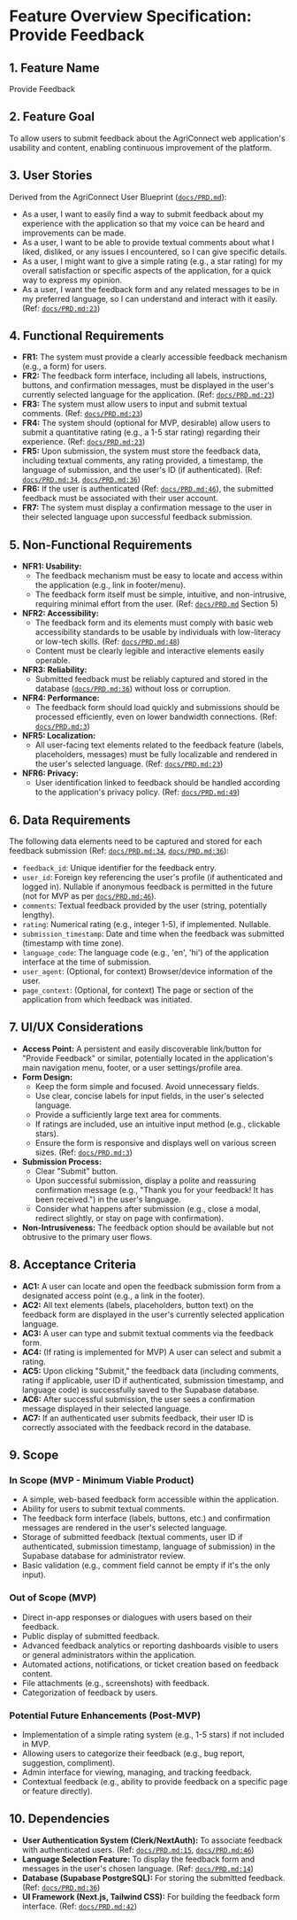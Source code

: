 # Feature Overview Specification: Provide Feedback

## 1. Feature Name
Provide Feedback

## 2. Feature Goal
To allow users to submit feedback about the AgriConnect web application's usability and content, enabling continuous improvement of the platform.

## 3. User Stories
Derived from the AgriConnect User Blueprint ([`docs/PRD.md`](docs/PRD.md)):
*   As a user, I want to easily find a way to submit feedback about my experience with the application so that my voice can be heard and improvements can be made.
*   As a user, I want to be able to provide textual comments about what I liked, disliked, or any issues I encountered, so I can give specific details.
*   As a user, I might want to give a simple rating (e.g., a star rating) for my overall satisfaction or specific aspects of the application, for a quick way to express my opinion.
*   As a user, I want the feedback form and any related messages to be in my preferred language, so I can understand and interact with it easily. (Ref: [`docs/PRD.md:23`](docs/PRD.md:23))

## 4. Functional Requirements
*   **FR1:** The system must provide a clearly accessible feedback mechanism (e.g., a form) for users.
*   **FR2:** The feedback form interface, including all labels, instructions, buttons, and confirmation messages, must be displayed in the user's currently selected language for the application. (Ref: [`docs/PRD.md:23`](docs/PRD.md:23))
*   **FR3:** The system must allow users to input and submit textual comments. (Ref: [`docs/PRD.md:23`](docs/PRD.md:23))
*   **FR4:** The system should (optional for MVP, desirable) allow users to submit a quantitative rating (e.g., a 1-5 star rating) regarding their experience. (Ref: [`docs/PRD.md:23`](docs/PRD.md:23))
*   **FR5:** Upon submission, the system must store the feedback data, including textual comments, any rating provided, a timestamp, the language of submission, and the user's ID (if authenticated). (Ref: [`docs/PRD.md:34`](docs/PRD.md:34), [`docs/PRD.md:36`](docs/PRD.md:36))
*   **FR6:** If the user is authenticated (Ref: [`docs/PRD.md:46`](docs/PRD.md:46)), the submitted feedback must be associated with their user account.
*   **FR7:** The system must display a confirmation message to the user in their selected language upon successful feedback submission.

## 5. Non-Functional Requirements
*   **NFR1: Usability:**
    *   The feedback mechanism must be easy to locate and access within the application (e.g., link in footer/menu).
    *   The feedback form itself must be simple, intuitive, and non-intrusive, requiring minimal effort from the user. (Ref: [`docs/PRD.md`](docs/PRD.md) Section 5)
*   **NFR2: Accessibility:**
    *   The feedback form and its elements must comply with basic web accessibility standards to be usable by individuals with low-literacy or low-tech skills. (Ref: [`docs/PRD.md:48`](docs/PRD.md:48))
    *   Content must be clearly legible and interactive elements easily operable.
*   **NFR3: Reliability:**
    *   Submitted feedback must be reliably captured and stored in the database ([`docs/PRD.md:36`](docs/PRD.md:36)) without loss or corruption.
*   **NFR4: Performance:**
    *   The feedback form should load quickly and submissions should be processed efficiently, even on lower bandwidth connections. (Ref: [`docs/PRD.md:3`](docs/PRD.md:3))
*   **NFR5: Localization:**
    *   All user-facing text elements related to the feedback feature (labels, placeholders, messages) must be fully localizable and rendered in the user's selected language. (Ref: [`docs/PRD.md:23`](docs/PRD.md:23))
*   **NFR6: Privacy:**
    *   User identification linked to feedback should be handled according to the application's privacy policy. (Ref: [`docs/PRD.md:49`](docs/PRD.md:49))

## 6. Data Requirements
The following data elements need to be captured and stored for each feedback submission (Ref: [`docs/PRD.md:34`](docs/PRD.md:34), [`docs/PRD.md:36`](docs/PRD.md:36)):
*   `feedback_id`: Unique identifier for the feedback entry.
*   `user_id`: Foreign key referencing the user's profile (if authenticated and logged in). Nullable if anonymous feedback is permitted in the future (not for MVP as per [`docs/PRD.md:46`](docs/PRD.md:46)).
*   `comments`: Textual feedback provided by the user (string, potentially lengthy).
*   `rating`: Numerical rating (e.g., integer 1-5), if implemented. Nullable.
*   `submission_timestamp`: Date and time when the feedback was submitted (timestamp with time zone).
*   `language_code`: The language code (e.g., 'en', 'hi') of the application interface at the time of submission.
*   `user_agent`: (Optional, for context) Browser/device information of the user.
*   `page_context`: (Optional, for context) The page or section of the application from which feedback was initiated.

## 7. UI/UX Considerations
*   **Access Point:** A persistent and easily discoverable link/button for "Provide Feedback" or similar, potentially located in the application's main navigation menu, footer, or a user settings/profile area.
*   **Form Design:**
    *   Keep the form simple and focused. Avoid unnecessary fields.
    *   Use clear, concise labels for input fields, in the user's selected language.
    *   Provide a sufficiently large text area for comments.
    *   If ratings are included, use an intuitive input method (e.g., clickable stars).
    *   Ensure the form is responsive and displays well on various screen sizes. (Ref: [`docs/PRD.md:3`](docs/PRD.md:3))
*   **Submission Process:**
    *   Clear "Submit" button.
    *   Upon successful submission, display a polite and reassuring confirmation message (e.g., "Thank you for your feedback! It has been received.") in the user's language.
    *   Consider what happens after submission (e.g., close a modal, redirect slightly, or stay on page with confirmation).
*   **Non-Intrusiveness:** The feedback option should be available but not obtrusive to the primary user flows.

## 8. Acceptance Criteria
*   **AC1:** A user can locate and open the feedback submission form from a designated access point (e.g., a link in the footer).
*   **AC2:** All text elements (labels, placeholders, button text) on the feedback form are displayed in the user's currently selected application language.
*   **AC3:** A user can type and submit textual comments via the feedback form.
*   **AC4:** (If rating is implemented for MVP) A user can select and submit a rating.
*   **AC5:** Upon clicking "Submit," the feedback data (including comments, rating if applicable, user ID if authenticated, submission timestamp, and language code) is successfully saved to the Supabase database.
*   **AC6:** After successful submission, the user sees a confirmation message displayed in their selected language.
*   **AC7:** If an authenticated user submits feedback, their user ID is correctly associated with the feedback record in the database.

## 9. Scope
### In Scope (MVP - Minimum Viable Product)
*   A simple, web-based feedback form accessible within the application.
*   Ability for users to submit textual comments.
*   The feedback form interface (labels, buttons, etc.) and confirmation messages are rendered in the user's selected language.
*   Storage of submitted feedback (textual comments, user ID if authenticated, submission timestamp, language of submission) in the Supabase database for administrator review.
*   Basic validation (e.g., comment field cannot be empty if it's the only input).

### Out of Scope (MVP)
*   Direct in-app responses or dialogues with users based on their feedback.
*   Public display of submitted feedback.
*   Advanced feedback analytics or reporting dashboards visible to users or general administrators within the application.
*   Automated actions, notifications, or ticket creation based on feedback content.
*   File attachments (e.g., screenshots) with feedback.
*   Categorization of feedback by users.

### Potential Future Enhancements (Post-MVP)
*   Implementation of a simple rating system (e.g., 1-5 stars) if not included in MVP.
*   Allowing users to categorize their feedback (e.g., bug report, suggestion, compliment).
*   Admin interface for viewing, managing, and tracking feedback.
*   Contextual feedback (e.g., ability to provide feedback on a specific page or feature directly).

## 10. Dependencies
*   **User Authentication System (Clerk/NextAuth):** To associate feedback with authenticated users. (Ref: [`docs/PRD.md:15`](docs/PRD.md:15), [`docs/PRD.md:46`](docs/PRD.md:46))
*   **Language Selection Feature:** To display the feedback form and messages in the user's chosen language. (Ref: [`docs/PRD.md:14`](docs/PRD.md:14))
*   **Database (Supabase PostgreSQL):** For storing the submitted feedback. (Ref: [`docs/PRD.md:36`](docs/PRD.md:36))
*   **UI Framework (Next.js, Tailwind CSS):** For building the feedback form interface. (Ref: [`docs/PRD.md:42`](docs/PRD.md:42))